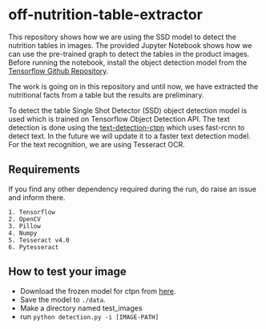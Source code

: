 # off-nutrition-table-extractor

This repository shows how we are using the SSD model to detect the nutrition tables in images. The provided Jupyter Notebook shows how we can use the pre-trained graph to detect the tables in the product images.
Before running the notebook, install the object detection model from the [Tensorflow Github Repository](https://github.com/tensorflow/models).

The work is going on in this repository and until now, we have extracted the nutritional facts from a table but the results are preliminary.

To detect the table Single Shot Detector (SSD) object detection model is used which is trained on Tensorflow Object Detection API. The text detection is done using the [text-detection-ctpn](https://github.com/eragonruan/text-detection-ctpn) which uses fast-rcnn to detect text. In the future we will update it to a faster text detection model. For the text recognition, we are using Tesseract OCR.

## Requirements
If you find any other dependency required during the run, do raise an issue and inform there. 
```
1. Tensorflow
2. OpenCV
3. Pillow
4. Numpy
5. Tesseract v4.0
6. Pytesseract
```
## How to test your image
- Download the frozen model for ctpn from [here](https://github.com/eragonruan/text-detection-ctpn/releases/download/untagged-48d74c6337a71b6b5f87/ctpn.pb).
- Save the model to `./data`.
- Make a directory named test_images
- run `python detection.py -i [IMAGE-PATH]`
